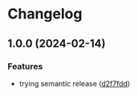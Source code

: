 # Changelog

## 1.0.0 (2024-02-14)


### Features

* trying semantic release ([d2f7fdd](https://github.com/ixxeL-actions/actions/commit/d2f7fdd10fde73178e6c49491cdf395ad41e1bc5))
